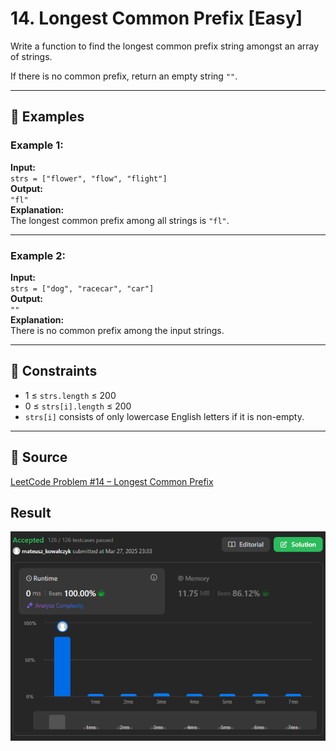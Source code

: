 # 14. Longest Common Prefix [Easy]

Write a function to find the longest common prefix string amongst an array of strings.

If there is no common prefix, return an empty string `""`.

---

## 🧪 Examples

### Example 1:
**Input:**  
`strs = ["flower", "flow", "flight"]`  
**Output:**  
`"fl"`  
**Explanation:**  
The longest common prefix among all strings is `"fl"`.

---

### Example 2:
**Input:**  
`strs = ["dog", "racecar", "car"]`  
**Output:**  
`""`  
**Explanation:**  
There is no common prefix among the input strings.

---

## 📌 Constraints
- 1 ≤ `strs.length` ≤ 200  
- 0 ≤ `strs[i].length` ≤ 200  
- `strs[i]` consists of only lowercase English letters if it is non-empty.

---

## 🔗 Source  
[LeetCode Problem #14 – Longest Common Prefix](https://leetcode.com/problems/longest-common-prefix/)

## Result  
![LeetCode Result](../assets/longestCommonPrefix.png)
